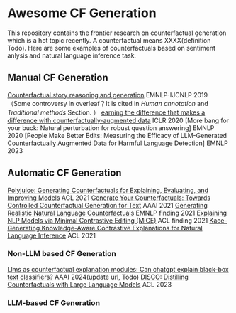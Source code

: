 # Awesome CF Generation
This repository contains the frontier research on counterfactual generation which is a hot topic recently.  A counterfactual means XXXX(definition Todo). Here are some examples of counterfactuals based on sentiment anlysis and natural language inference task.

## Manual CF Generation
[Counterfactual story reasoning and generation](https://aclanthology.org/D19-1509.pdf)  EMNLP-IJCNLP 2019 （Some controversy in overleaf？It is cited in *Human annotation* and *Traditional methods* Section. ）
[earning the difference that makes a difference with counterfactually-augmented data](https://openreview.net/pdf?id=Sklgs0NFvr)  ICLR 2020
[More bang for your buck: Natural perturbation for robust question answering] EMNLP 2020
[People Make Better Edits: Measuring the Efficacy of LLM-Generated Counterfactually Augmented Data for Harmful Language Detection] EMNLP 2023

## Automatic CF Generation
[Polyjuice: Generating Counterfactuals for Explaining, Evaluating, and Improving Models](https://aclanthology.org/2021.acl-long.523.pdf) ACL 2021
[Generate Your Counterfactuals: Towards Controlled Counterfactual Generation for Text](https://cdn.aaai.org/ojs/17594/17594-13-21088-1-2-20210518.pdf)  AAAI 2021
[Generating Realistic Natural Language Counterfactuals](https://aclanthology.org/2021.findings-emnlp.306.pdf)  EMNLP finding 2021
[Explaining NLP Models via Minimal Contrastive Editing (MiCE)](https://aclanthology.org/2021.findings-acl.336.pdf) ACL finding 2021
[Kace-Generating Knowledge-Aware Contrastive Explanations for Natural Language Inference](https://aclanthology.org/2021.acl-long.196.pdf)  ACL 2021

### Non-LLM based CF Generation
[Llms as counterfactual explanation modules: Can chatgpt explain black-box text classifiers?](https://arxiv.org/pdf/2309.13340v1.pdf) AAAI 2024(update url, Todo)
[DISCO: Distilling Counterfactuals with Large Language Models](https://aclanthology.org/2023.acl-long.302.pdf)  ACL 2023

### LLM-based CF Generation
